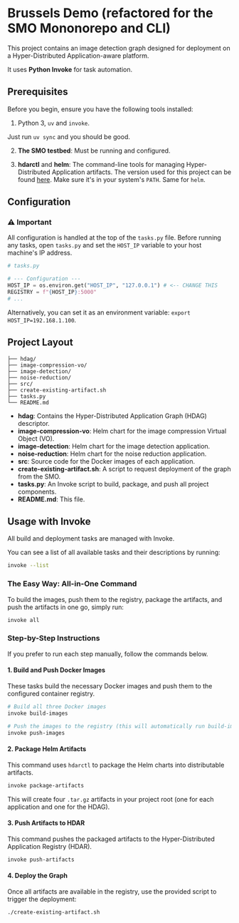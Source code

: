 # Brussels Demo (refactored for the SMO Mononorepo and CLI)

This project contains an image detection graph designed for deployment on a Hyper-Distributed Application-aware platform.

It uses **Python Invoke** for task automation.

## Prerequisites

Before you begin, ensure you have the following tools installed:

1.  Python 3, `uv` and `invoke`.

Just run `uv sync` and you should be good.

2. **The SMO testbed**: Must be running and configured.

3. **hdarctl** and **helm**: The command-line tools for managing Hyper-Distributed Application artifacts. The version used for this project can be found [here](https://gitlab.eclipse.org/eclipse-research-labs/nephele-project/nephele-development-sandbox/-/raw/main/tools/hdarctl). Make sure it's in your system's `PATH`. Same for `helm`.

## Configuration

### ⚠️ Important
All configuration is handled at the top of the `tasks.py` file. Before running any tasks, open `tasks.py` and set the `HOST_IP` variable to your host machine's IP address.

```python
# tasks.py

# --- Configuration ---
HOST_IP = os.environ.get("HOST_IP", "127.0.0.1") # <-- CHANGE THIS
REGISTRY = f"{HOST_IP}:5000"
# ...
```

Alternatively, you can set it as an environment variable: `export HOST_IP=192.168.1.100`.


## Project Layout

```
├── hdag/
├── image-compression-vo/
├── image-detection/
├── noise-reduction/
├── src/
├── create-existing-artifact.sh
├── tasks.py
└── README.md
```

-   **hdag**: Contains the Hyper-Distributed Application Graph (HDAG) descriptor.
-   **image-compression-vo**: Helm chart for the image compression Virtual Object (VO).
-   **image-detection**: Helm chart for the image detection application.
-   **noise-reduction**: Helm chart for the noise reduction application.
-   **src**: Source code for the Docker images of each application.
-   **create-existing-artifact.sh**: A script to request deployment of the graph from the SMO.
-   **tasks.py**: An Invoke script to build, package, and push all project components.
-   **README.md**: This file.


## Usage with Invoke

All build and deployment tasks are managed with Invoke.

You can see a list of all available tasks and their descriptions by running:
```bash
invoke --list
```

### The Easy Way: All-in-One Command

To build the images, push them to the registry, package the artifacts, and push the artifacts in one go, simply run:

```bash
invoke all
```

### Step-by-Step Instructions

If you prefer to run each step manually, follow the commands below.

#### 1. Build and Push Docker Images

These tasks build the necessary Docker images and push them to the configured container registry.

```bash
# Build all three Docker images
invoke build-images

# Push the images to the registry (this will automatically run build-images first)
invoke push-images
```

#### 2. Package Helm Artifacts

This command uses `hdarctl` to package the Helm charts into distributable artifacts.

```bash
invoke package-artifacts
```
This will create four `.tar.gz` artifacts in your project root (one for each application and one for the HDAG).

#### 3. Push Artifacts to HDAR

This command pushes the packaged artifacts to the Hyper-Distributed Application Registry (HDAR).

```bash
invoke push-artifacts
```

#### 4. Deploy the Graph

Once all artifacts are available in the registry, use the provided script to trigger the deployment:

```bash
./create-existing-artifact.sh
```

